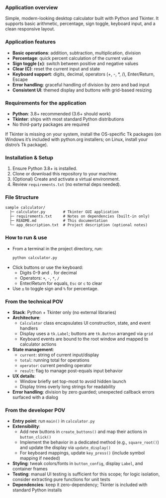 ### Application overview
Simple, modern-looking desktop calculator built with Python and Tkinter. It supports basic arithmetic, percentage, sign toggle, keyboard input, and a clean responsive layout.

### Application features
- **Basic operations**: addition, subtraction, multiplication, division
- **Percentage**: quick percent calculation of the current value
- **Sign toggle (±)**: switch between positive and negative values
- **Clear (C)**: reset the current input and state
- **Keyboard support**: digits, decimal, operators (+, -, *, /), Enter/Return, Escape
- **Error handling**: graceful handling of division by zero and bad input
- **Consistent UI**: themed display and buttons with grid-based resizing

### Requirements for the application
- **Python**: 3.8+ recommended (3.6+ should work)
- **Tkinter**: ships with most standard Python distributions
- No third-party packages are required

If Tkinter is missing on your system, install the OS-specific Tk packages (on Windows it’s included with python.org installers; on Linux, install your distro’s Tk package).

### Installation & Setup
1. Ensure Python 3.8+ is installed.
2. Clone or download this repository to your machine.
3. (Optional) Create and activate a virtual environment.
4. Review `requirements.txt` (no external deps needed).

### File Structure
```
sample calculator/
  ├─ calculator.py        # Tkinter GUI application
  ├─ requirements.txt     # Notes on dependencies (built-in only)
  ├─ README.md            # This documentation
  └─ app_description.txt  # Project description (optional notes)
```

### How to run & use
- From a terminal in the project directory, run:
  ```bash
  python calculator.py
  ```
- Click buttons or use the keyboard:
  - Digits 0-9 and `.` for decimal
  - Operators: `+`, `-`, `*`, `/`
  - Enter/Return for equals, `Esc` or `c` to clear
- Use `±` to toggle sign and `%` for percentage.

### From the technical POV
- **Stack**: Python + Tkinter only (no external libraries)
- **Architecture**:
  - `Calculator` class encapsulates UI construction, state, and event handlers
  - Display uses a `tk.Label`; buttons are `tk.Button` arranged via `grid`
  - Keyboard events are bound to the root window and mapped to calculator actions
- **State management**:
  - `current`: string of current input/display
  - `total`: running total for operations
  - `operator`: current pending operator
  - `result`: flag to manage post-equals input behavior
- **UX details**:
  - Window briefly set top-most to avoid hidden launch
  - Display trims overly long strings for readability
- **Error handling**: division by zero guarded; unexpected callback errors surfaced with a dialog

### From the developer POV
- **Entry point**: run `main()` in `calculator.py`
- **Extensibility**:
  - Add new buttons in `create_buttons()` and map their actions in `button_click()`
  - Implement the behavior in a dedicated method (e.g., `square_root()`) and update the display via `update_display()`
  - For keyboard mappings, update `key_press()` (include symbol mapping if needed)
- **Styling**: tweak colors/fonts in `button_config`, display `Label`, and container frames
- **Testing**: manual UI testing is sufficient for this scope; for logic isolation, consider extracting pure functions for unit tests
- **Dependencies**: keep it zero-dependency; Tkinter is included with standard Python installs


